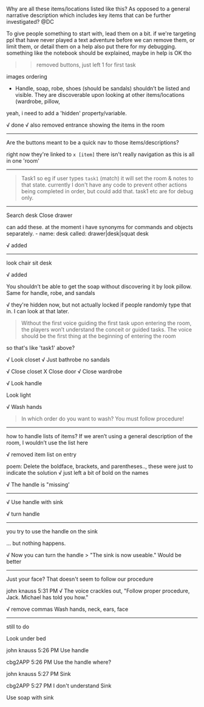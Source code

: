 Why are all these items/locations listed like this? As opposed to a general narrative description which includes key items that can be further investigated? @DC

To give people something to start with, lead them on a bit. if we're targeting ppl that have never played a text adventure before
we can remove them, or limit them, or detail them on a help
also put there for my debugging. something like the notebook should be explained, maybe in help is OK tho

>> removed buttons, just left 1 for first task

images ordering

- Handle, soap, robe, shoes (should be sandals) shouldn’t be listed and visible. They are discoverable upon looking at other items/locations (wardrobe, pillow,

yeah, i need to add a 'hidden' property/variable.

√ done
√ also removed entrance showing the items in the room

---
Are the buttons meant to be a quick nav to those items/descriptions?

right now they're linked to `x [item]`
there isn't really navigation as this is all in one 'room'

---
> Task1
so eg if user types `task1` (match)
it will set the room & notes to that state.
currently I don't have any code to prevent other actions being completed in order, but could add that.
task1 etc are for debug only.

----

Search desk
Close drawer

can add these. at the moment i have synonyms for commands and objects separately.
      - name: desk
        called: drawer|desk|squat desk

√ added

---

look chair
sit desk

√ added

You shouldn’t be able to get the soap without discovering it by look pillow. Same for handle, robe, and sandals

√ they're hidden now, but not actually locked if people randomly type that in. I can look at that later.

> Without the first voice guiding the first task upon entering the room, the players won’t understand the conceit or guided tasks. The voice should be the first thing at the beginning of entering the room

so that's like 'task1' above?

√ Look closet
√ Just bathrobe no sandals


√ Close closet
X Close door
√ Close wardrobe

√ Look handle



Look light

√ Wash hands

> In which order do you want to wash? You must follow procedure!

---
how to handle lists of items?
If we aren’t using a general description of the room, I wouldn’t use the list here

√ removed item list on entry

poem:
Delete the boldface, brackets, and parentheses.., these were just to indicate the solution
√ just left a bit of bold on the names

√ The handle is "missing’



-------

√ Use handle with sink

√ turn handle


---

you try to use the handle on the sink

... but nothing happens.


√ Now you can turn the handle > "The sink is now useable." Would be better

---
>>
Just your face? That doesn't seem to follow our procedure

john knauss  5:31 PM
√ The voice crackles out, "Follow proper procedure, Jack. Michael has told you how."



√ remove commas
Wash hands, neck, ears, face



----------------------------------
still to do


Look under bed





john knauss  5:26 PM
Use handle

cbg2APP  5:26 PM
Use the handle where?

john knauss  5:27 PM
Sink

cbg2APP  5:27 PM
I don't understand Sink

Use soap with sink
